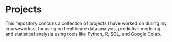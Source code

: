 # Projects
This repository contains a collection of projects I have worked on during my courseworkss, focusing on healthcare data analysis, predictive modeling, and statistical analysis using tools like Python, R, SQL, and Google Colab.
